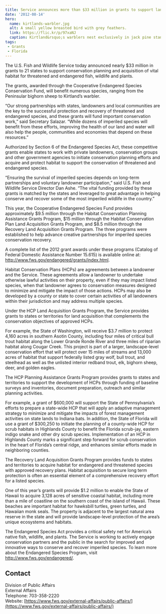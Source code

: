 ```yaml
---
title: Service announces more than $33 million in grants to support land acquisition and conservation planning for endangered species
date: '2012-08-14'
hero:
  name: kirtlands-warbler.jpg
  alt: A small yellow breasted bird with grey feathers.
  link: https://flic.kr/p/97xaNJ
  caption: Kirtland&rsquo;s warblers nest exclusively in jack pine stands. Photo by Joel Trick, USFWS.
tags:
 - Grants
 - Florida
---
```


The U.S. Fish and Wildlife Service today announced nearly $33 million in grants to 21 states to support conservation planning and acquisition of vital habitat for threatened and endangered fish, wildlife and plants.

The grants, awarded through the Cooperative Endangered Species Conservation Fund, will benefit numerous species, ranging from the Peninsular bighorn sheep to Kirtland’s warbler.

“Our strong partnerships with states, landowners and local communities are the key to the successful protection and recovery of threatened and endangered species, and these grants will fund important conservation work,” said Secretary Salazar. “While dozens of imperiled species will benefit from these efforts, improving the health of our land and water will also help the people, communities and economies that depend on these resources.”

Authorized by Section 6 of the Endangered Species Act, these competitive grants enable states to work with private landowners, conservation groups and other government agencies to initiate conservation planning efforts and acquire and protect habitat to support the conservation of threatened and endangered species.

“Ensuring the survival of imperiled species depends on long-term partnerships and voluntary landowner participation,” said U.S. Fish and Wildlife Service Director Dan Ashe. “The vital funding provided by these grants is matched by the states and leveraged to great advantage in helping conserve and recover some of the most imperiled wildlife in the country.”

This year, the Cooperative Endangered Species Fund provides approximately $9.5 million through the Habitat Conservation Planning Assistance Grants Program, $15 million through the Habitat Conservation Plan Land Acquisition Grants Program, and $8.5 million through the Recovery Land Acquisition Grants Program. The three programs were established to help advance creative partnerships for imperiled species conservation recovery.

A complete list of the 2012 grant awards under these programs (Catalog of Federal Domestic Assistance Number 15.615) is available online at: http://www.fws.gov/endangered/grants/index.html.

Habitat Conservation Plans (HCPs) are agreements between a landowner and the Service. These agreements allow a landowner to undertake otherwise lawful activities on their property, even if they may impact listed species, when that landowner agrees to conservation measures designed to minimize and mitigate the impact of those actions. HCPs may also be developed by a county or state to cover certain activities of all landowners within their jurisdiction and may address multiple species.

Under the HCP Land Acquisition Grants Program, the Service provides grants to states or territories for land acquisition that complements the conservation objectives of approved HCPs.

For example, the State of Washington, will receive $3.7 million to protect 4,160 acres in southern Asotin County, including four miles of critical bull trout habitat along the Lower Grande Ronde River and three miles of riparian habitat along Cougar Creek. This project is part of a larger, landscape-level conservation effort that will protect over 15 miles of streams and 13,000 acres of habitat that support federally listed gray wolf, bull trout, and steelhead as well as the unlisted interior redband trout, elk, bighorn sheep, deer, and golden eagles.

The HCP Planning Assistance Grants Program provides grants to states and territories to support the development of HCPs through funding of baseline surveys and inventories, document preparation, outreach and similar planning activities.

For example, a grant of $600,000 will support the State of Pennsylvania’s efforts to prepare a state-wide HCP that will apply an adaptive management strategy to minimize and mitigate the impacts of forest management activities on state lands to Indiana bats. In addition, the State of Florida will use a grant of $300,250 to initiate the planning of a county-wide HCP for scrub habitats in Highlands County to benefit the Florida scrub-jay, eastern indigo snake and other dry scrub species. Implementation of an HCP in Highlands County marks a significant step forward for scrub conservation in the heart of Florida’s central ridge, and enhances similar efforts made in neighboring counties.

The Recovery Land Acquisition Grants Program provides funds to states and territories to acquire habitat for endangered and threatened species with approved recovery plans. Habitat acquisition to secure long term protection is often an essential element of a comprehensive recovery effort for a listed species.

One of this year’s grants will provide $1.2 million to enable the State of Hawaii to acquire 3,128 acres of sensitive coastal habitat, including more than a mile of coastline on the southern coast of the island of Hawaii. These beaches are important habitat for hawksbill turtles, green turtles, and Hawaiian monk seals. The property is adjacent to the largest natural area reserve in the state and will provide landscape-level protection of the area’s unique ecosystems and habitats.

The Endangered Species Act provides a critical safety net for America’s native fish, wildlife, and plants. The Service is working to actively engage conservation partners and the public in the search for improved and innovative ways to conserve and recover imperiled species. To learn more about the Endangered Species Program, visit http://www.fws.gov/endangered/.

## Contact

Division of Public Affairs  
External Affairs  
Telephone: 703-358-2220  
Website: [https://www.fws.gov/external-affairs/public-affairs/](https://www.fws.gov/external-affairs/public-affairs/)
